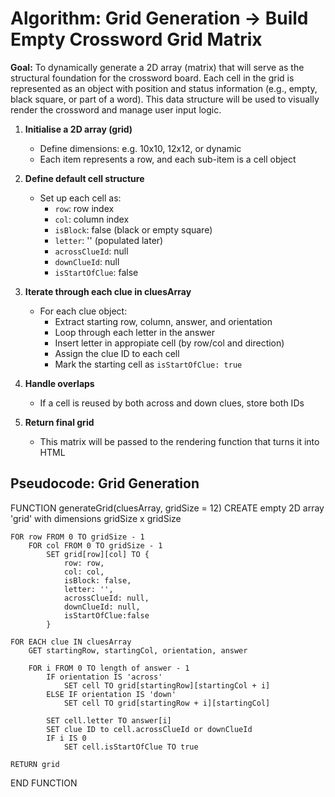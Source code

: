 # Algorithm: Grid Generation -> Build Empty Crossword Grid Matrix

**Goal:** To dynamically generate a 2D array (matrix) that will serve as the structural foundation for the crossword board. Each cell in the grid is represented as an object with position and status information (e.g., empty, black square, or part of a word). This data structure will be used to visually render the crossword and manage user input logic.

1. **Initialise a 2D array (grid)**
    - Define dimensions: e.g. 10x10, 12x12, or dynamic
    - Each item represents a row, and each sub-item is a cell object

2. **Define default cell structure**
    - Set up each cell as:
        - `row`: row index
        - `col`: column index
        - `isBlock`: false (black or empty square)
        - `letter`: '' (populated later)
        - `acrossClueId`: null
        - `downClueId`: null
        - `isStartOfClue`: false

3. **Iterate through each clue in cluesArray**
    - For each clue object:
        - Extract starting row, column, answer, and orientation
        - Loop through each letter in the answer
        - Insert letter in appropiate cell (by row/col and direction)
        - Assign the clue ID to each cell
        - Mark the starting cell as `isStartOfClue: true`

4. **Handle overlaps**
    - If a cell is reused by both across and down clues, store both IDs

5. **Return final grid**
    - This matrix will be passed to the rendering function that turns it into HTML

## Pseudocode: Grid Generation

FUNCTION generateGrid(cluesArray, gridSize = 12)
    CREATE empty 2D array 'grid' with dimensions gridSize x gridSize

    FOR row FROM 0 TO gridSize - 1
        FOR col FROM 0 TO gridSize - 1
            SET grid[row][col] TO {
                row: row,
                col: col,
                isBlock: false,
                letter: '',
                acrossClueId: null,
                downClueId: null,
                isStartOfClue:false
            }
    
    FOR EACH clue IN cluesArray
        GET startingRow, startingCol, orientation, answer

        FOR i FROM 0 TO length of answer - 1
            IF orientation IS 'across'
                SET cell TO grid[startingRow][startingCol + i]
            ELSE IF orientation IS 'down'
                SET cell TO grid[startingRow + i][startingCol]

            SET cell.letter TO answer[i]
            SET clue ID to cell.acrossClueId or downClueId
            IF i IS 0
                SET cell.isStartOfClue TO true
        
    RETURN grid
END FUNCTION